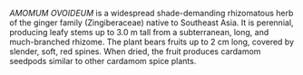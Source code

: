 _AMOMUM OVOIDEUM_ is a widespread shade-demanding rhizomatous herb of the ginger family (Zingiberaceae) native to Southeast Asia. It is perennial, producing leafy stems up to 3.0 m tall from a subterranean, long, and much-branched rhizome. The plant bears fruits up to 2 cm long, covered by slender, soft, red spines. When dried, the fruit produces cardamom seedpods similar to other cardamom spice plants.
